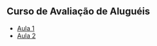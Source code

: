 ## Curso de Avaliação de Aluguéis

- [Aula 1]("./Alugueis_01.html")
- [Aula 2]("./Alugueis_02.html")